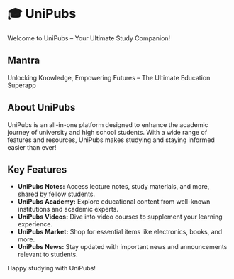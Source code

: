 # 🎓 UniPubs

Welcome to UniPubs – Your Ultimate Study Companion!

## Mantra
Unlocking Knowledge, Empowering Futures – The Ultimate Education Superapp

## About UniPubs
UniPubs is an all-in-one platform designed to enhance the academic journey of university and high school students. With a wide range of features and resources, UniPubs makes studying and staying informed easier than ever!

## Key Features
- **UniPubs Notes:** Access lecture notes, study materials, and more, shared by fellow students.
- **UniPubs Academy:** Explore educational content from well-known institutions and academic experts.
- **UniPubs Videos:** Dive into video courses to supplement your learning experience.
- **UniPubs Market:** Shop for essential items like electronics, books, and more.
- **UniPubs News:** Stay updated with important news and announcements relevant to students.

Happy studying with UniPubs!
